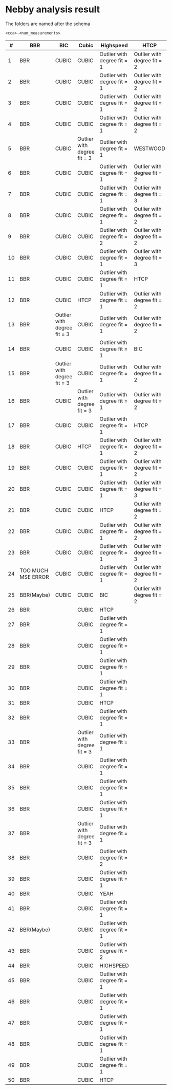 # Nebby analysis result

The folders are named after the schema 
```
<cca>-<num_measurements>
```

| #  | BBR                | BIC                         | Cubic                       | Highspeed                   | HTCP                        | Reno      | Veno                        |
|----|--------------------|-----------------------------|-----------------------------|-----------------------------|-----------------------------|-----------|-----------------------------|
| 1  | BBR                | CUBIC                       | CUBIC                       | Outlier with degree fit = 1 | Outlier with degree fit = 2 | HIGHSPEED | HIGHSPEED                   |
| 2  | BBR                | CUBIC                       | CUBIC                       | Outlier with degree fit = 1 | Outlier with degree fit = 2 | HIGHSPEED | HIGHSPEED                   |
| 3  | BBR                | CUBIC                       | CUBIC                       | Outlier with degree fit = 1 | Outlier with degree fit = 2 | HIGHSPEED | HIGHSPEED                   |
| 4  | BBR                | CUBIC                       | CUBIC                       | Outlier with degree fit = 1 | Outlier with degree fit = 2 | HIGHSPEED | HIGHSPEED                   |
| 5  | BBR                | CUBIC                       | Outlier with degree fit = 3 | Outlier with degree fit = 1 | WESTWOOD                    | HIGHSPEED | HIGHSPEED                   |
| 6  | BBR                | CUBIC                       | CUBIC                       | Outlier with degree fit = 1 | Outlier with degree fit = 2 | BIC       | HIGHSPEED                   |
| 7  | BBR                | CUBIC                       | CUBIC                       | Outlier with degree fit = 1 | Outlier with degree fit = 3 | WESTWOOD  | BIC                         |
| 8  | BBR                | CUBIC                       | CUBIC                       | Outlier with degree fit = 1 | Outlier with degree fit = 2 | HIGHSPEED | HIGHSPEED                   |
| 9  | BBR                | CUBIC                       | CUBIC                       | Outlier with degree fit = 2 | Outlier with degree fit = 2 | YEAH      | HIGHSPEED                   |
| 10 | BBR                | CUBIC                       | CUBIC                       | Outlier with degree fit = 1 | Outlier with degree fit = 3 | WESTWOOD  | HIGHSPEED                   |
| 11 | BBR                | CUBIC                       | CUBIC                       | Outlier with degree fit = 1 | HTCP                        | HIGHSPEED | HIGHSPEED                   |
| 12 | BBR                | CUBIC                       | HTCP                        | Outlier with degree fit = 1 | Outlier with degree fit = 2 | DCTCP     | Outlier with degree fit = 1 |
| 13 | BBR                | Outlier with degree fit = 3 | CUBIC                       | Outlier with degree fit = 1 | Outlier with degree fit = 2 | HIGHSPEED | HIGHSPEED                   |
| 14 | BBR                | CUBIC                       | CUBIC                       | Outlier with degree fit = 1 | BIC                         | HIGHSPEED | HIGHSPEED                   |
| 15 | BBR                | Outlier with degree fit = 3 | CUBIC                       | Outlier with degree fit = 1 | Outlier with degree fit = 2 | HIGHSPEED | VENO                        |
| 16 | BBR                | CUBIC                       | Outlier with degree fit = 3 | Outlier with degree fit = 1 | Outlier with degree fit = 2 | HIGHSPEED | HIGHSPEED                   |
| 17 | BBR                | CUBIC                       | CUBIC                       | Outlier with degree fit = 1 | HTCP                        | HIGHSPEED | HIGHSPEED                   |
| 18 | BBR                | CUBIC                       | HTCP                        | Outlier with degree fit = 1 | Outlier with degree fit = 2 | HIGHSPEED | HIGHSPEED                   |
| 19 | BBR                | CUBIC                       | CUBIC                       | Outlier with degree fit = 1 | Outlier with degree fit = 2 | HIGHSPEED | HIGHSPEED                   |
| 20 | BBR                | CUBIC                       | CUBIC                       | Outlier with degree fit = 1 | Outlier with degree fit = 3 | HIGHSPEED | HIGHSPEED                   |
| 21 | BBR                | CUBIC                       | CUBIC                       | HTCP                        | Outlier with degree fit = 2 | HIGHSPEED | Outlier with degree fit = 1 |
| 22 | BBR                | CUBIC                       | CUBIC                       | Outlier with degree fit = 1 | Outlier with degree fit = 2 | HIGHSPEED | VENO                        |
| 23 | BBR                | CUBIC                       | CUBIC                       | Outlier with degree fit = 1 | Outlier with degree fit = 3 | HIGHSPEED | YEAH                        |
| 24 | TOO MUCH MSE ERROR | CUBIC                       | CUBIC                       | Outlier with degree fit = 1 | Outlier with degree fit = 2 | HIGHSPEED | HIGHSPEED                   |
| 25 | BBR(Maybe)         | CUBIC                       | CUBIC                       | BIC                         | Outlier with degree fit = 2 | BIC       | WESTWOOD                    |
| 26 | BBR                |                             | CUBIC                       | HTCP                        |                             | HIGHSPEED |                             |
| 27 | BBR                |                             | CUBIC                       | Outlier with degree fit = 1 |                             | HIGHSPEED |                             |
| 28 | BBR                |                             | CUBIC                       | Outlier with degree fit = 1 |                             | HIGHSPEED |                             |
| 29 | BBR                |                             | CUBIC                       | Outlier with degree fit = 1 |                             | HIGHSPEED |                             |
| 30 | BBR                |                             | CUBIC                       | Outlier with degree fit = 1 |                             | HIGHSPEED |                             |
| 31 | BBR                |                             | CUBIC                       | HTCP                        |                             | HIGHSPEED |                             |
| 32 | BBR                |                             | CUBIC                       | Outlier with degree fit = 1 |                             | VENO      |                             |
| 33 | BBR                |                             | Outlier with degree fit = 3 | Outlier with degree fit = 1 |                             | YEAH      |                             |
| 34 | BBR                |                             | CUBIC                       | Outlier with degree fit = 1 |                             | HIGHSPEED |                             |
| 35 | BBR                |                             | CUBIC                       | Outlier with degree fit = 1 |                             | HIGHSPEED |                             |
| 36 | BBR                |                             | CUBIC                       | Outlier with degree fit = 1 |                             | HIGHSPEED |                             |
| 37 | BBR                |                             | Outlier with degree fit = 3 | Outlier with degree fit = 1 |                             | HIGHSPEED |                             |
| 38 | BBR                |                             | CUBIC                       | Outlier with degree fit = 2 |                             | BIC       |                             |
| 39 | BBR                |                             | CUBIC                       | Outlier with degree fit = 1 |                             | HIGHSPEED |                             |
| 40 | BBR                |                             | CUBIC                       | YEAH                        |                             | HIGHSPEED |                             |
| 41 | BBR                |                             | CUBIC                       | Outlier with degree fit = 1 |                             | HIGHSPEED |                             |
| 42 | BBR(Maybe)         |                             | CUBIC                       | Outlier with degree fit = 1 |                             | HIGHSPEED |                             |
| 43 | BBR                |                             | CUBIC                       | Outlier with degree fit = 2 |                             | HIGHSPEED |                             |
| 44 | BBR                |                             | CUBIC                       | HIGHSPEED                   |                             | HIGHSPEED |                             |
| 45 | BBR                |                             | CUBIC                       | Outlier with degree fit = 1 |                             | WESTWOOD  |                             |
| 46 | BBR                |                             | CUBIC                       | Outlier with degree fit = 1 |                             | HIGHSPEED |                             |
| 47 | BBR                |                             | CUBIC                       | Outlier with degree fit = 1 |                             | HIGHSPEED |                             |
| 48 | BBR                |                             | CUBIC                       | Outlier with degree fit = 1 |                             | HIGHSPEED |                             |
| 49 | BBR                |                             | CUBIC                       | Outlier with degree fit = 1 |                             | HIGHSPEED |                             |
| 50 | BBR                |                             | CUBIC                       | HTCP                        |                             | HIGHSPEED |                             |
